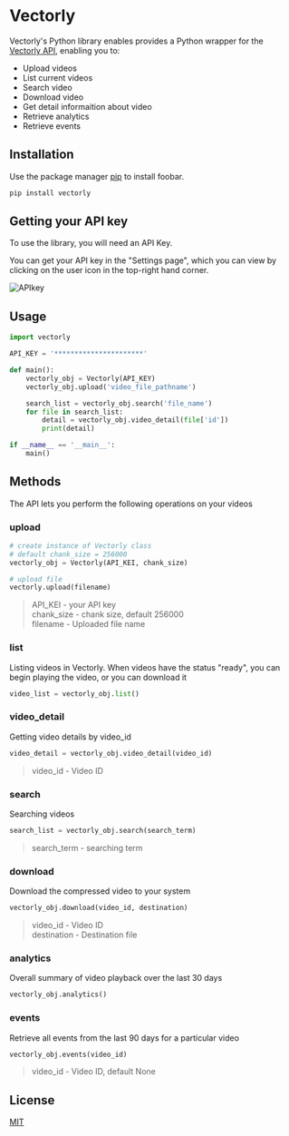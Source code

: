 # Vectorly

Vectorly's Python library enables provides a Python wrapper for the [Vectorly API](https://vectorly.io/docs/api/),
enabling you to:

* Upload videos
* List current videos
* Search video
* Download video
* Get detail informaition about video
* Retrieve analytics
* Retrieve events
    
## Installation

Use the package manager [pip](https://pip.pypa.io/en/stable/) to install foobar.

```bash
pip install vectorly
```

## Getting your API key

To use the library, you will need an API Key. 

You can get your API key in the "Settings page", which you can view by clicking on the user icon in the top-right hand corner. 

![APIkey](https://vectorly.io/docs/img/apikey.png) 


## Usage
```python
import vectorly

API_KEY = '**********************'

def main():
    vectorly_obj = Vectorly(API_KEY)
    vectorly_obj.upload('video_file_pathname')

    search_list = vectorly_obj.search('file_name')
    for file in search_list:
        detail = vectorly_obj.video_detail(file['id'])
        print(detail)

if __name__ == '__main__':
    main()

```

## Methods
The API lets you perform the following operations on your videos

### upload
```python
# create instance of Vectorly class
# default chank_size = 256000
vectorly_obj = Vectorly(API_KEI, chank_size)

# upload file 
vectorly.upload(filename)
```
>API_KEI - your API key  
>chank_size - chank size, default 256000  
>filename - Uploaded file name

### list
Listing videos in Vectorly.
When videos have the status "ready", you can begin playing the video, or you can download it

```python
video_list = vectorly_obj.list()

```

### video_detail
Getting video details by video_id
```python
video_detail = vectorly_obj.video_detail(video_id)
```
>video_id - Video ID

### search
Searching videos
```python
search_list = vectorly_obj.search(search_term)
```
>search_term - searching term

### download
Download the compressed video to your system
```python
vectorly_obj.download(video_id, destination)
```
>video_id - Video ID  
>destination - Destination file

### analytics
Overall summary of video playback over the last 30 days
```python
vectorly_obj.analytics()
```

### events
Retrieve all events from the last 90 days for a particular video
```python
vectorly_obj.events(video_id)
```
>video_id - Video ID, default None

## License
[MIT](https://choosealicense.com/licenses/mit/)
